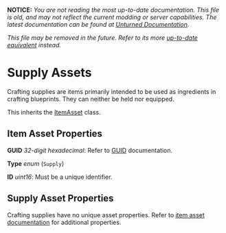 **NOTICE:** *You are not reading the most up-to-date documentation. This file is old, and may not reflect the current modding or server capabilities. The latest documentation can be found at [Unturned Documentation](https://docs.smartlydressedgames.com/).*

*This file may be removed in the future. Refer to its more [up-to-date equivalent](https://docs.smartlydressedgames.com/en/stable/assets/item-asset/supply-asset.html) instead.*

Supply Assets
=============

Crafting supplies are items primarily intended to be used as ingredients in crafting blueprints. They can neither be held nor equipped.

This inherits the [ItemAsset](/ItemAsset/README.md) class.

Item Asset Properties
---------------------

**GUID** *32-digit hexadecimal*: Refer to [GUID](/GUID.md) documentation.

**Type** *enum* (`Supply`)

**ID** *uint16*: Must be a unique identifier.

Supply Asset Properties
-----------------------

Crafting supplies have no unique asset properties. Refer to [item asset documentation](/ItemAsset/README.md) for additional properties.
